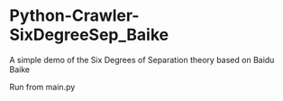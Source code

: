 # Python-Crawler-SixDegreeSep_Baike
A simple demo of the Six Degrees of Separation theory based on Baidu Baike

Run from main.py
